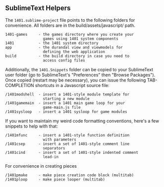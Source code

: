## SublimeText Helpers

The `1401.sublime-project` file points to the following folders for convenience. All folders are in the build/assets/javascript/ path.
~~~
1401-games     - the games directory where you create your 
                 games using 1401 system components
1401           - the 1401 system directory
app            - the durandal view and viewmodels for 
                 defining the web application
build          - the build directory in case you need to 
                 access config files
~~~

Additionally, the `1401.Snippets` folder can be copied to your SublimeText user folder (go to SublimeText's "Preferences" then "Browse Packages"). Once copied (restart may be necessary), you can issue the following TAB-COMPLETION shortcuts in a Javascript source file:
~~~
/1401modshell  - insert a 1401-style module template for 
                 starting a new module
/1401gamemain  - insert a 1401 main game loop for your 
                 game-main.js file
/1401sysloop   - insert a 1401 sysloop for game modules
~~~

If you want to maintain my weird code formatting conventions, here's a few snippets to help with that:
~~~
/1401mfunc     - insert a 1401-style function definition
                 with parameters
/1401csep      - insert a set of 1401-style comment line 
                 separators
/1401cind      - insert a set of 1401-style indented comment
                 lead-in
~~~

For convenience in creating pieces
~~~
/1401pmake     - make piece creation code block (multitab)
/1401ploop     - make piece looper (multitab)
~~~